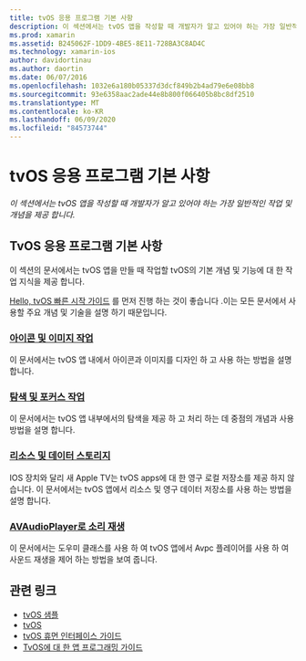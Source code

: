 ```yaml
---
title: tvOS 응용 프로그램 기본 사항
description: 이 섹션에서는 tvOS 앱을 작성할 때 개발자가 알고 있어야 하는 가장 일반적인 작업 및 개념을 제공 합니다.
ms.prod: xamarin
ms.assetid: B245062F-1DD9-4BE5-8E11-728BA3C8AD4C
ms.technology: xamarin-ios
author: davidortinau
ms.author: daortin
ms.date: 06/07/2016
ms.openlocfilehash: 1032e6a180b05337d3dcf849b2b4ad79e6e08bb8
ms.sourcegitcommit: 93e6358aac2ade44e8b800f066405b8bc8df2510
ms.translationtype: MT
ms.contentlocale: ko-KR
ms.lasthandoff: 06/09/2020
ms.locfileid: "84573744"
---
```

# <a name="tvos-application-fundamentals"></a>tvOS 응용 프로그램 기본 사항

_이 섹션에서는 tvOS 앱을 작성할 때 개발자가 알고 있어야 하는 가장 일반적인 작업 및 개념을 제공 합니다._

<a name="Xamarin.tvOS-Application-Fundamentals"></a>

## <a name="xamarintvos-application-fundamentals"></a>TvOS 응용 프로그램 기본 사항

이 섹션의 문서에서는 tvOS 앱을 만들 때 작업할 tvOS의 기본 개념 및 기능에 대 한 작업 지식을 제공 합니다.

[Hello, tvOS 빠른 시작 가이드](~/ios/tvos/get-started/hello-tvos.md) 를 먼저 진행 하는 것이 좋습니다 .이는 모든 문서에서 사용할 주요 개념 및 기술을 설명 하기 때문입니다.

<a name="Working-with-Icons-and-Images"></a>

### <a name="working-with-icons-and-images"></a>[아이콘 및 이미지 작업](~/ios/tvos/app-fundamentals/icons-images.md)

이 문서에서는 tvOS 앱 내에서 아이콘과 이미지를 디자인 하 고 사용 하는 방법을 설명 합니다.

<a name="Working-with-Navigation-and-Focus"></a>

### <a name="working-with-navigation-and-focus"></a>[탐색 및 포커스 작업](~/ios/tvos/app-fundamentals/navigation-focus.md)

이 문서에서는 tvOS 앱 내부에서의 탐색을 제공 하 고 처리 하는 데 중점의 개념과 사용 방법을 설명 합니다.

<a name="Resources-and-Data-Storage"></a>

### <a name="resources-and-data-storage"></a>[리소스 및 데이터 스토리지](~/ios/tvos/app-fundamentals/resources-data-storage.md)

IOS 장치와 달리 새 Apple TV는 tvOS apps에 대 한 영구 로컬 저장소를 제공 하지 않습니다. 이 문서에서는 tvOS 앱에서 리소스 및 영구 데이터 저장소를 사용 하는 방법을 설명 합니다.

<a name="Playing-Sound-with-AVAudioPlayer"></a>

### <a name="playing-sound-with-avaudioplayer"></a>[AVAudioPlayer로 소리 재생](~/ios/tvos/app-fundamentals/sounds.md)

이 문서에서는 도우미 클래스를 사용 하 여 tvOS 앱에서 Avpc 플레이어를 사용 하 여 사운드 재생을 제어 하는 방법을 보여 줍니다.

## <a name="related-links"></a>관련 링크

- [tvOS 샘플](https://docs.microsoft.com/samples/browse/?products=xamarin&term=Xamarin.iOS+tvOS)
- [tvOS](https://developer.apple.com/tvos/)
- [tvOS 휴먼 인터페이스 가이드](https://developer.apple.com/tvos/human-interface-guidelines/)
- [TvOS에 대 한 앱 프로그래밍 가이드](https://developer.apple.com/library/prerelease/tvos/documentation/General/Conceptual/AppleTV_PG/)
